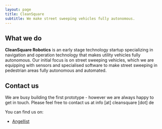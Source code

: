 ```yaml
---
layout: page
title: CleanSquare
subtitle: We make street sweeping vehicles fully autonomous.
---
```

##  What we do ## 

**CleanSquare Robotics** is an early stage technology startup specializing in navigation and operation technology that makes utility vehicles fully autonomous. Our initial focus is on street sweeping vehicles, which we are equipping with sensors and specialised software to make street sweeping in pedestrian areas fully autonomous and automated.

##  Contact us ## 
We are busy building the first prototype - however we are always happy to get in touch. Please feel free to contact us at info [at] cleansquare [dot] de

You can find us on:
* [Angellist](https://angel.co/cleansquare)
